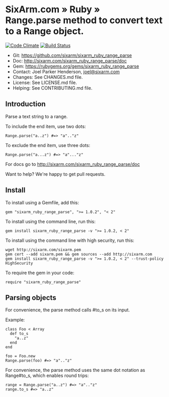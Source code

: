 # SixArm.com » Ruby » <br> Range.parse method to convert text to a Range object.

<!--HEADER-OPEN-->

[![Code Climate](https://codeclimate.com/github/SixArm/sixarm_ruby_range_parse.png)](https://codeclimate.com/github/SixArm/sixarm_ruby_range_parse)
[![Build Status](https://travis-ci.org/SixArm/sixarm_ruby_range_parse.png)](https://travis-ci.org/SixArm/sixarm_ruby_range_parse)

* Git: <https://github.com/sixarm/sixarm_ruby_range_parse>
* Doc: <http://sixarm.com/sixarm_ruby_range_parse/doc>
* Gem: <https://rubygems.org/gems/sixarm_ruby_range_parse>
* Contact: Joel Parker Henderson, <joel@sixarm.com>
* Changes: See CHANGES.md file.
* License: See LICENSE.md file.
* Helping: See CONTRIBUTING.md file.

<!--HEADER-SHUT-->

## Introduction

Parse a text string to a range.

To include the end item, use two dots:

    Range.parse("a..z") #=> "a".."z"

To exclude the end item, use three dots:

    Range.parse("a...z") #=> "a"..."z"

For docs go to <http://sixarm.com/sixarm_ruby_range_parse/doc>

Want to help? We're happy to get pull requests.


<!--INSTALL-OPEN-->

## Install

To install using a Gemfile, add this:

    gem "sixarm_ruby_range_parse", ">= 1.0.2", "< 2"

To install using the command line, run this:

    gem install sixarm_ruby_range_parse -v ">= 1.0.2, < 2"

To install using the command line with high security, run this:

    wget http://sixarm.com/sixarm.pem
    gem cert --add sixarm.pem && gem sources --add http://sixarm.com
    gem install sixarm_ruby_range_parse -v ">= 1.0.2, < 2" --trust-policy HighSecurity

To require the gem in your code:

    require "sixarm_ruby_range_parse"

<!--INSTALL-SHUT-->

## Parsing objects

For convenience, the parse method calls #to_s on its input.

Example:

    class Foo < Array
      def to_s
        "a..z"
      end
    end

    foo = Foo.new
    Range.parse(foo) #=> "a".."z"

For convenience, the parse method uses the same dot notation as Range#to_s, which enables round trips:

    range = Range.parse("a..z") #=> "a".."z"
    range.to_s #=> "a..z"
